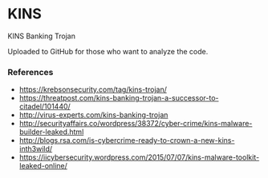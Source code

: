 # KINS
KINS Banking Trojan

Uploaded to GitHub for those who want to analyze the code.


### References

- https://krebsonsecurity.com/tag/kins-trojan/
- https://threatpost.com/kins-banking-trojan-a-successor-to-citadel/101440/
- http://virus-experts.com/kins-banking-trojan
- http://securityaffairs.co/wordpress/38372/cyber-crime/kins-malware-builder-leaked.html
- http://blogs.rsa.com/is-cybercrime-ready-to-crown-a-new-kins-inth3wild/
- https://iicybersecurity.wordpress.com/2015/07/07/kins-malware-toolkit-leaked-online/
